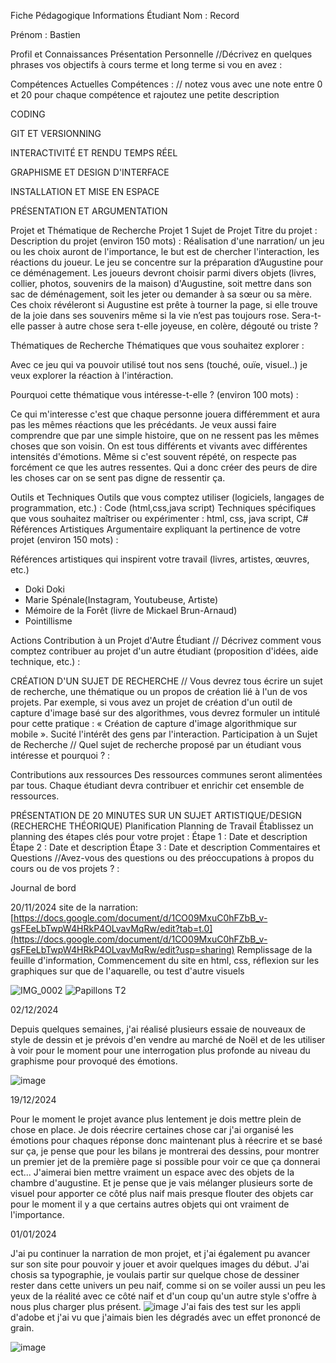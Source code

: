 Fiche Pédagogique
Informations Étudiant
Nom : Record

Prénom : Bastien

Profil et Connaissances
Présentation Personnelle
//Décrivez en quelques phrases vos objectifs à cours terme et long terme si vou en avez :

Compétences Actuelles
Compétences :
// notez vous avec une note entre 0 et 20 pour chaque compétence et rajoutez une petite description

CODING

GIT ET VERSIONNING

INTERACTIVITÉ ET RENDU TEMPS RÉEL

GRAPHISME ET DESIGN D'INTERFACE

INSTALLATION ET MISE EN ESPACE

PRÉSENTATION ET ARGUMENTATION

Projet et Thématique de Recherche
Projet 1
Sujet de Projet
Titre du projet :
Description du projet (environ 150 mots) :
Réalisation d'une narration/ un jeu ou les choix auront de l'importance, le but est de chercher l'interaction, les réactions du joueur.
Le jeu se concentre sur la préparation d’Augustine pour ce déménagement. Les joueurs devront choisir parmi divers objets (livres, collier, photos, souvenirs de la maison) 
d'Augustine, soit mettre dans son sac de déménagement, soit les jeter ou demander à sa sœur ou sa mère.
Ces choix révéleront si Augustine est prête à tourner la page, si elle trouve de la joie dans ses souvenirs même si la vie n’est pas toujours rose.
Sera-t-elle passer à autre chose sera t-elle joyeuse, en colère, dégouté ou triste ?

Thématiques de Recherche
Thématiques que vous souhaitez explorer :

Avec ce jeu qui va pouvoir utilisé tout nos sens (touché, ouïe, visuel..) je veux explorer la réaction à l'intéraction.

Pourquoi cette thématique vous intéresse-t-elle ? (environ 100 mots) :

Ce qui m'interesse c'est que chaque personne jouera différemment et aura pas les mêmes réactions que les précédants. Je veux aussi faire comprendre que par une simple histoire,
que on ne ressent pas les mêmes choses que son voisin. On est tous différents et vivants avec différentes intensités d'émotions. Même si c'est souvent répété, on respecte pas forcément ce que les autres ressentes.
Qui a donc créer des peurs de dire les choses car on se sent pas digne de ressentir ça.
                                

Outils et Techniques
Outils que vous comptez utiliser (logiciels, langages de programmation, etc.) :
Code (html,css,java script)
Techniques spécifiques que vous souhaitez maîtriser ou expérimenter :
html, css, java script, C#
Références Artistiques
Argumentaire expliquant la pertinence de votre projet (environ 150 mots) :

Références artistiques qui inspirent votre travail (livres, artistes, œuvres, etc.) 
  - Doki Doki
  - Marie Spénale(Instagram, Youtubeuse, Artiste)
  - Mémoire de la Forêt (livre de Mickael Brun-Arnaud)
  - Pointillisme

Actions
Contribution à un Projet d'Autre Étudiant
// Décrivez comment vous comptez contribuer au projet d'un autre étudiant (proposition d'idées, aide technique, etc.) :

CRÉATION D'UN SUJET DE RECHERCHE
// Vous devrez tous écrire un sujet de recherche, une thématique ou un propos de création lié à l'un de vos projets. Par exemple, si vous avez un projet de création d'un outil de capture d'image basé sur des algorithmes, vous devrez formuler un intitulé pour cette pratique : « Création de capture d'image algorithmique sur mobile ».
Sucité l'intérêt des gens par l'interaction. 
Participation à un Sujet de Recherche
// Quel sujet de recherche proposé par un étudiant vous intéresse et pourquoi ? :

Contributions aux ressources
Des ressources communes seront alimentées par tous. Chaque étudiant devra contribuer et enrichir cet ensemble de ressources.

PRÉSENTATION DE 20 MINUTES SUR UN SUJET ARTISTIQUE/DESIGN (RECHERCHE THÉORIQUE)
Planification
Planning de Travail
Établissez un planning des étapes clés pour votre projet :
Étape 1 : Date et description
Étape 2 : Date et description
Étape 3 : Date et description
Commentaires et Questions
//Avez-vous des questions ou des préoccupations à propos du cours ou de vos projets ? :

Journal de bord

20/11/2024
site de la narration: [https://docs.google.com/document/d/1CO09MxuC0hFZbB_v-gsFEeLbTwpW4HRkP4OLvavMqRw/edit?tab=t.0](https://docs.google.com/document/d/1CO09MxuC0hFZbB_v-gsFEeLbTwpW4HRkP4OLvavMqRw/edit?usp=sharing)
Remplissage de la feuille d'information, Commencement du site en html, css, réflexion sur les graphiques sur que de l'aquarelle, ou test d'autre visuels

![IMG_0002](https://github.com/user-attachments/assets/94cda533-f3b2-476e-9145-7d1895708e4f)
![Papillons T2](https://github.com/user-attachments/assets/d6ed217f-fbcf-424c-9138-684545f6edcd)

02/12/2024 

Depuis quelques semaines, j'ai réalisé plusieurs essaie de nouveaux de style de dessin et je prévois d'en vendre au marché de Noël et de les utiliser à voir pour le moment pour une interrogation plus profonde au niveau du graphisme pour provoqué des émotions.

![image](https://github.com/user-attachments/assets/0bd14928-da2c-497c-9484-25658c01a0ee)

19/12/2024

Pour le moment le projet avance plus lentement je dois mettre plein de chose en place. Je dois réecrire certaines chose car j'ai organisé les émotions pour chaques réponse donc maintenant plus à réecrire et se basé sur ça, je pense que pour les bilans je montrerai des dessins, pour montrer un premier jet de la première page si possible pour voir ce que ça donnerai ect... J'aimerai bien mettre vraiment un espace avec des objets de la chambre d'augustine.
Et je pense que je vais mélanger plusieurs sorte de visuel pour apporter ce côté plus naif mais presque flouter des objets car pour le moment il y a que certains autres objets qui ont vraiment de l'importance.

01/01/2024

J'ai pu continuer la narration de mon projet, et j'ai également pu avancer sur son site pour pouvoir y jouer et avoir quelques images du début.
J'ai chosis sa typographie, je voulais partir sur quelque chose de dessiner rester dans cette univers un peu naif, comme si on se voiler aussi un peu les yeux de la réalité avec ce côté naif et d'un coup qu'un autre style s'offre à nous plus charger plus présent.
![image](https://github.com/user-attachments/assets/f87c757f-6fe0-4b16-b684-17e220c409f7)
J'ai fais des test sur les appli d'adobe et j'ai vu que j'aimais bien les dégradés avec un effet prononcé de grain.

![image](https://github.com/user-attachments/assets/ae75c092-7eb5-478c-9750-930dc99a3657)





